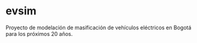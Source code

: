 evsim
=====

Proyecto de modelación de masificación de vehículos eléctricos en Bogotá para los próximos 20 años.
